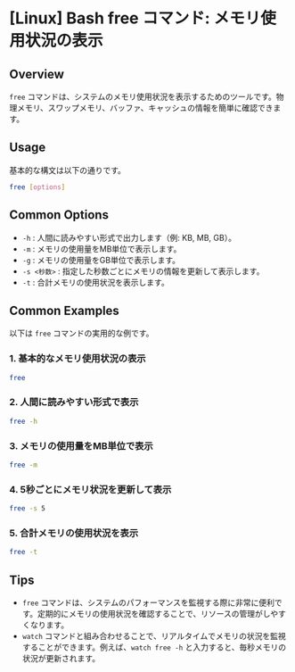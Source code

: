# [Linux] Bash free コマンド: メモリ使用状況の表示

## Overview
`free` コマンドは、システムのメモリ使用状況を表示するためのツールです。物理メモリ、スワップメモリ、バッファ、キャッシュの情報を簡単に確認できます。

## Usage
基本的な構文は以下の通りです。

```bash
free [options]
```

## Common Options
- `-h` : 人間に読みやすい形式で出力します（例: KB, MB, GB）。
- `-m` : メモリの使用量をMB単位で表示します。
- `-g` : メモリの使用量をGB単位で表示します。
- `-s <秒数>` : 指定した秒数ごとにメモリの情報を更新して表示します。
- `-t` : 合計メモリの使用状況を表示します。

## Common Examples
以下は `free` コマンドの実用的な例です。

### 1. 基本的なメモリ使用状況の表示
```bash
free
```

### 2. 人間に読みやすい形式で表示
```bash
free -h
```

### 3. メモリの使用量をMB単位で表示
```bash
free -m
```

### 4. 5秒ごとにメモリ状況を更新して表示
```bash
free -s 5
```

### 5. 合計メモリの使用状況を表示
```bash
free -t
```

## Tips
- `free` コマンドは、システムのパフォーマンスを監視する際に非常に便利です。定期的にメモリの使用状況を確認することで、リソースの管理がしやすくなります。
- `watch` コマンドと組み合わせることで、リアルタイムでメモリの状況を監視することができます。例えば、`watch free -h` と入力すると、毎秒メモリの状況が更新されます。